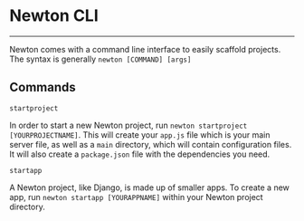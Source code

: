 # Newton CLI

---

Newton comes with a command line interface to easily scaffold projects.
The syntax is generally `newton [COMMAND] [args]`

## Commands
`startproject`

In order to start a new Newton project, run `newton startproject [YOURPROJECTNAME]`.
This will create your `app.js` file which is your main server file, as well as a `main` directory, which will contain configuration files. It will also create a `package.json` file with the dependencies you need.

`startapp`

A Newton project, like Django, is made up of smaller apps. To create a new app, run `newton startapp [YOURAPPNAME]` within your Newton project directory.
